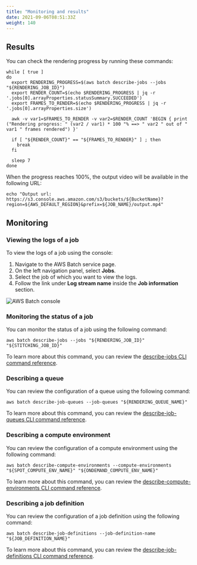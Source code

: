 ```yaml
---
title: "Monitoring and results"
date: 2021-09-06T08:51:33Z
weight: 140
---
```


## Results

You can check the rendering progress by running these commands:

```
while [ true ]
do
  export RENDERING_PROGRESS=$(aws batch describe-jobs --jobs "${RENDERING_JOB_ID}")
  export RENDER_COUNT=$(echo $RENDERING_PROGRESS | jq -r '.jobs[0].arrayProperties.statusSummary.SUCCEEDED')
  export FRAMES_TO_RENDER=$(echo $RENDERING_PROGRESS | jq -r '.jobs[0].arrayProperties.size')

  awk -v var1=$FRAMES_TO_RENDER -v var2=$RENDER_COUNT 'BEGIN { print  ("Rendering progress: " (var2 / var1) * 100 "% ==> " var2 " out of " var1 " frames rendered") }'

  if [ "${RENDER_COUNT}" == "${FRAMES_TO_RENDER}" ] ; then
    break
  fi

  sleep 7
done
```

When the progress reaches 100%, the output video will be available in the following URL:

```
echo "Output url: https://s3.console.aws.amazon.com/s3/buckets/${BucketName}?region=${AWS_DEFAULT_REGION}&prefix=${JOB_NAME}/output.mp4"
```

## Monitoring

### Viewing the logs of a job

To view the logs of a job using the console:

1. Navigate to the AWS Batch service page.
2. On the left navigation panel, select **Jobs**.
3. Select the job of which you want to view the logs.
4. Follow the link under **Log stream name** inside the **Job information** section.

![AWS Batch console](/images/rendering-with-batch/logs.png)

### Monitoring the status of a job

You can monitor the status of a job using the following command:

```
aws batch describe-jobs --jobs "${RENDERING_JOB_ID}" "${STITCHING_JOB_ID}"
```

To learn more about this command, you can review the [describe-jobs CLI command reference](https://docs.aws.amazon.com/cli/latest/reference/batch/describe-jobs.html).

### Describing a queue

You can review the configuration of a queue using the following command:

```
aws batch describe-job-queues --job-queues "${RENDERING_QUEUE_NAME}"
```

To learn more about this command, you can review the [describe-job-queues CLI command reference](https://docs.aws.amazon.com/cli/latest/reference/batch/describe-job-queues.html).

### Describing a compute environment

You can review the configuration of a compute environment using the following command:

```
aws batch describe-compute-environments --compute-environments "${SPOT_COMPUTE_ENV_NAME}" "${ONDEMAND_COMPUTE_ENV_NAME}"
```

To learn more about this command, you can review the [describe-compute-environments CLI command reference](https://docs.aws.amazon.com/cli/latest/reference/batch/describe-compute-environments.html).

### Describing a job definition

You can review the configuration of a job definition using the following command:

```
aws batch describe-job-definitions --job-definition-name "${JOB_DEFINITION_NAME}"
```

To learn more about this command, you can review the [describe-job-definitions CLI command reference](https://docs.aws.amazon.com/cli/latest/reference/batch/describe-job-definitions.html).
